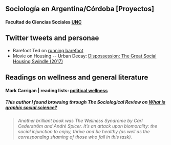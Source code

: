 ## Sociología en Argentina/Córdoba [Proyectos]

#### Facultad de Ciencias Sociales [UNC](http://sociales.unc.edu.ar/planes-de-estudios-carreras-de-grado-facultad-de-ciencias-sociales/)

## Twitter tweets and personae

- Barefoot Ted on [running barefoot](http://www.barefootted.com/index.php?q=/2010/04/so-you-wanna-start-running-barefoot.html)
- Movie on Housing -- Urban Decay: [Dispossession: The Great Social Housing Swindle (2017)](http://www.imdb.com/title/tt5934402/)


## Readings on wellness and general literature

#### Mark Carrigan | reading lists: [political wellness](https://markcarrigan.net/2015/02/17/things-ive-been-reading-recently-2/)

##### This author I found browsing through The Sociological Review on _[What is graphic social science?](https://www.thesociologicalreview.com/blog/what-is-graphic-social-science.html)_

> _Another brilliant book was The Wellness Syndrome by Carl Cederström and André Spicer. It’s an attack upon biomorality: the social injunction to enjoy, thrive and be healthy (as well as the corresponding shaming of those who fail in this task)._


